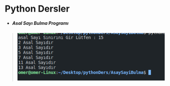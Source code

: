 # Python Dersler
- ##### Asal Sayı Bulma Programı
 >![Asal Sayı Resmi](https://github.com/omerboran22/PythonEgitim/blob/master/images/AsalSayı%20Dışardan.png)